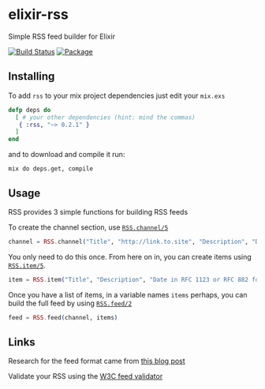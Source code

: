 elixir-rss
==========

Simple RSS feed builder for Elixir

[![Build Status](https://travis-ci.org/BennyHallett/elixir-rss.svg?branch=master)](https://travis-ci.org/BennyHallett/elixir-rss)
[![Package](http://img.shields.io/hexpm/v/rss.svg)](https://hex.pm/packages/rss)

## Installing

To add `rss` to your mix project dependencies just edit your `mix.exs`

```elixir
defp deps do
  [ # your other dependencies (hint: mind the commas)
   { :rss, "~> 0.2.1" }
  ]
end
```

and to download and compile it run:

```shell
mix do deps.get, compile
```

## Usage

RSS provides 3 simple functions for building RSS feeds

To create the channel section, use [`RSS.channel/5`](https://github.com/BennyHallett/elixir-rss/blob/master/lib/rss.ex#L25-L33)

```elixir
channel = RSS.channel("Title", "http://link.to.site", "Description", "Date in RFC 1123 or RFC 882 format", "en-us")
```

You only need to do this once. From here on in, you can create items using [`RSS.item/5`](https://github.com/BennyHallett/elixir-rss/blob/master/lib/rss.ex#L13-L23).

```elixir
item = RSS.item("Title", "Description", "Date in RFC 1123 or RFC 882 format", "http://link.to.site/post", "guid-1234-aa"
```

Once you have a list of items, in a variable names `items` perhaps, you can build the full feed by using [`RSS.feed/2`](https://github.com/BennyHallett/elixir-rss/blob/master/lib/rss.ex#L3-L11)

```elixir
feed = RSS.feed(channel, items)
```

## Links

Research for the feed format came from [this blog post](http://www.petefreitag.com/item/465.cfm)

Validate your RSS using the [W3C feed validator](https://validator.w3.org/feed/)
